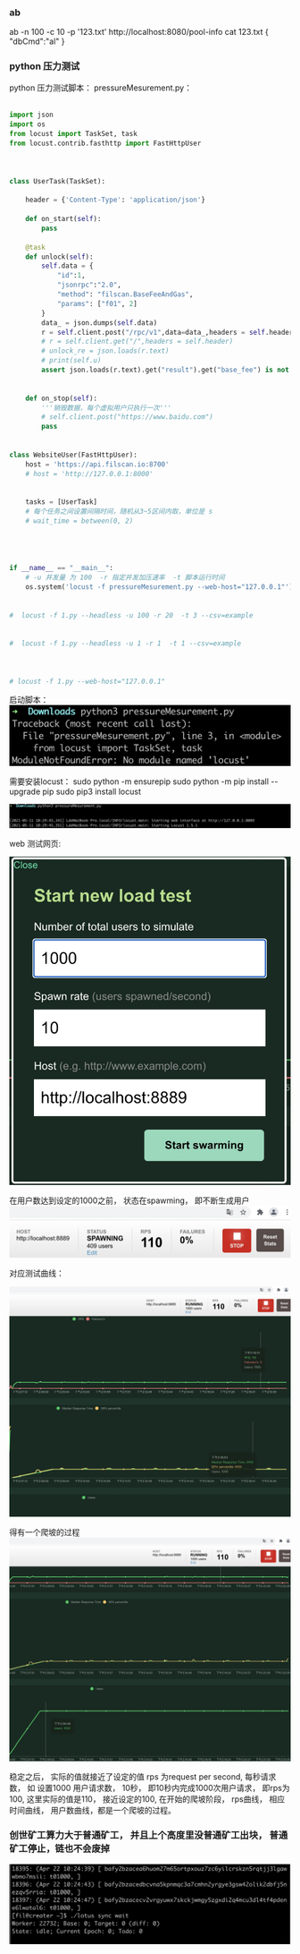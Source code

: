 ### ab
ab -n 100 -c 10 -p '123.txt' http://localhost:8080/pool-info
cat 123.txt
{
	"dbCmd":"al"
}

### python 压力测试
python 压力测试脚本：
pressureMesurement.py：
```py

import json
import os
from locust import TaskSet, task
from locust.contrib.fasthttp import FastHttpUser



class UserTask(TaskSet):

    header = {'Content-Type': 'application/json'}

    def on_start(self):
        pass

    @task
    def unlock(self):
        self.data = {
            "id":1,
            "jsonrpc":"2.0",
            "method": "filscan.BaseFeeAndGas",
            "params": ["f01", 2]
        }
        data_ = json.dumps(self.data)
        r = self.client.post("/rpc/v1",data=data_,headers = self.header)
        # r = self.client.get("/",headers = self.header)
        # unlock_re = json.loads(r.text)
        # print(self.u)
        assert json.loads(r.text).get("result").get("base_fee") is not None


    def on_stop(self):
        '''销毁数据，每个虚拟用户只执行一次'''
        # self.client.post("https://www.baidu.com")
        pass


class WebsiteUser(FastHttpUser):
    host = 'https://api.filscan.io:8700'
    # host = 'http://127.0.0.1:8000'


    tasks = [UserTask]
    # 每个任务之间设置间隔时间，随机从3~5区间内取，单位是 s
    # wait_time = between(0, 2)




if __name__ == "__main__":
    # -u 并发量 为 100  -r 指定并发加压速率  -t 脚本运行时间
    os.system('locust -f pressureMesurement.py --web-host="127.0.0.1"')


#  locust -f 1.py --headless -u 100 -r 20  -t 3 --csv=example


#  locust -f 1.py --headless -u 1 -r 1  -t 1 --csv=example



# locust -f 1.py --web-host="127.0.0.1"
```
启动脚本：
![-w532](media/16207018663835.jpg)

需要安装locust：
sudo python -m ensurepip
sudo python -m pip install --upgrade pip
sudo pip3 install locust

![-w1286](media/16207020670996.jpg)

web 测试网页:

![-w413](media/16207152118595.jpg)

在用户数达到设定的1000之前， 状态在spawming， 即不断生成用户
![-w664](media/16207157372914.jpg)


 对应测试曲线：
 
![-w1199](media/16207141364555.jpg)

得有一个爬坡的过程
![-w1237](media/16207141874027.jpg)

稳定之后， 实际的值就接近了设定的值
rps 为request per second, 每秒请求数， 
如 设置1000 用户请求数， 10秒， 即10秒内完成1000次用户请求，
即rps为100, 这里实际的值是110， 接近设定的100, 
在开始的爬坡阶段， rps曲线， 相应时间曲线， 用户数曲线，都是一个爬坡的过程。 

 

### 创世矿工算力大于普通矿工， 并且上个高度里没普通矿工出块， 普通矿工停止，链也不会废掉

![-w900](media/16190585972618.jpg)


